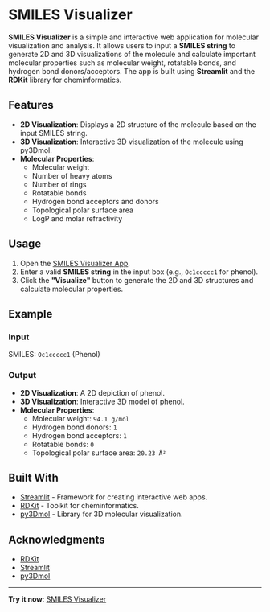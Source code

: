 # SMILES Visualizer

**SMILES Visualizer** is a simple and interactive web application for molecular visualization and analysis. It allows users to input a **SMILES string** to generate 2D and 3D visualizations of the molecule and calculate important molecular properties such as molecular weight, rotatable bonds, and hydrogen bond donors/acceptors. The app is built using **Streamlit** and the **RDKit** library for cheminformatics.

## Features

- **2D Visualization**: Displays a 2D structure of the molecule based on the input SMILES string.
- **3D Visualization**: Interactive 3D visualization of the molecule using py3Dmol.
- **Molecular Properties**:
  - Molecular weight
  - Number of heavy atoms
  - Number of rings
  - Rotatable bonds
  - Hydrogen bond acceptors and donors
  - Topological polar surface area
  - LogP and molar refractivity

## Usage

1. Open the [SMILES Visualizer App](https://smiles-visualizer.streamlit.app/).
2. Enter a valid **SMILES string** in the input box (e.g., `Oc1ccccc1` for phenol).
3. Click the **"Visualize"** button to generate the 2D and 3D structures and calculate molecular properties.

## Example

### Input
SMILES: `Oc1ccccc1` (Phenol)

### Output
- **2D Visualization**: A 2D depiction of phenol.
- **3D Visualization**: Interactive 3D model of phenol.
- **Molecular Properties**:
  - Molecular weight: `94.1 g/mol`
  - Hydrogen bond donors: `1`
  - Hydrogen bond acceptors: `1`
  - Rotatable bonds: `0`
  - Topological polar surface area: `20.23 Å²`

## Built With

- [Streamlit](https://streamlit.io/) - Framework for creating interactive web apps.
- [RDKit](https://www.rdkit.org/) - Toolkit for cheminformatics.
- [py3Dmol](https://3dmol.csb.pitt.edu/) - Library for 3D molecular visualization.

## Acknowledgments

- [RDKit](https://www.rdkit.org/)
- [Streamlit](https://streamlit.io/)
- [py3Dmol](https://3dmol.csb.pitt.edu/)

---

**Try it now**: [SMILES Visualizer](https://smiles-visualizer.streamlit.app/)

